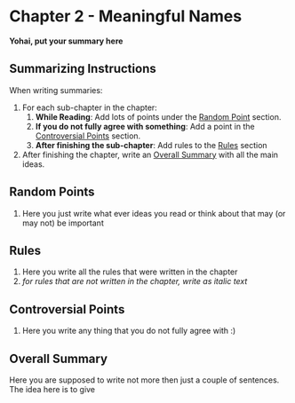 # Chapter 2 - Meaningful Names
**Yohai, put your summary here**

## Summarizing Instructions
When writing summaries:
1. For each sub-chapter in the chapter:
    1. **While Reading**: Add lots of points under the [Random Point](#random-points) section.
    1. **If you do not fully agree with something**: Add a point in the [Controversial Points](#controversial-points) section.
    1. **After finishing the sub-chapter**: Add rules to the [Rules](#rules) section
1. After finishing the chapter, write an [Overall Summary](#overall-summary) with all the main ideas.

## Random Points
1. Here you just write what ever ideas you read or think about that may (or may not) be important

## Rules
1. Here you write all the rules that were written in the chapter
1. _for rules that are not written in the chapter, write as italic text_

## Controversial Points
1. Here you write any thing that you do not fully agree with :)

## Overall Summary
Here you are supposed to write not more then just a couple of sentences. The idea here is to give 
